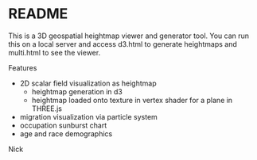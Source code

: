 # README #

This is a 3D geospatial heightmap viewer and generator tool. You can run this on a local server and access d3.html to generate heightmaps and multi.html to see the viewer.


Features 

 - 2D scalar field visualization as heightmap
   - heightmap generation in d3
   - heightmap loaded onto texture in vertex shader for a plane in THREE.js
 - migration visualization via particle system
 - occupation sunburst chart
 - age and race demographics



Nick
